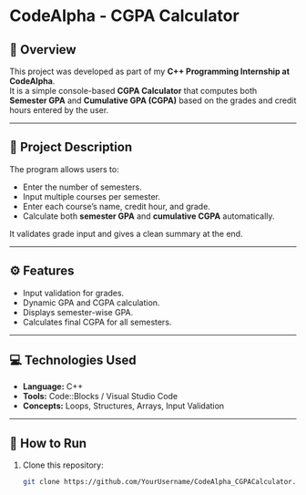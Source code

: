 # CodeAlpha - CGPA Calculator

## 📘 Overview
This project was developed as part of my **C++ Programming Internship at CodeAlpha**.  
It is a simple console-based **CGPA Calculator** that computes both **Semester GPA** and **Cumulative GPA (CGPA)** based on the grades and credit hours entered by the user.

---

## 🧩 Project Description
The program allows users to:
- Enter the number of semesters.
- Input multiple courses per semester.
- Enter each course’s name, credit hour, and grade.
- Calculate both **semester GPA** and **cumulative CGPA** automatically.

It validates grade input and gives a clean summary at the end.

---

## ⚙️ Features
- Input validation for grades.
- Dynamic GPA and CGPA calculation.
- Displays semester-wise GPA.
- Calculates final CGPA for all semesters.

---

## 💻 Technologies Used
- **Language:** C++
- **Tools:** Code::Blocks / Visual Studio Code
- **Concepts:** Loops, Structures, Arrays, Input Validation

---

## 🚀 How to Run
1. Clone this repository:
   ```bash
   git clone https://github.com/YourUsername/CodeAlpha_CGPACalculator.git
